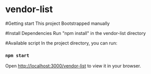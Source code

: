 # vendor-list

#Getting start
This project Bootstrapped manually

#Install Dependencies
Run "npm install" in the vendor-list directory

#Available script
In the project directory, you can run:

### `npm start`

Open [http://localhost:3000/vendor-list](http://localhost:3000/vendor-list) to view it in your browser.
